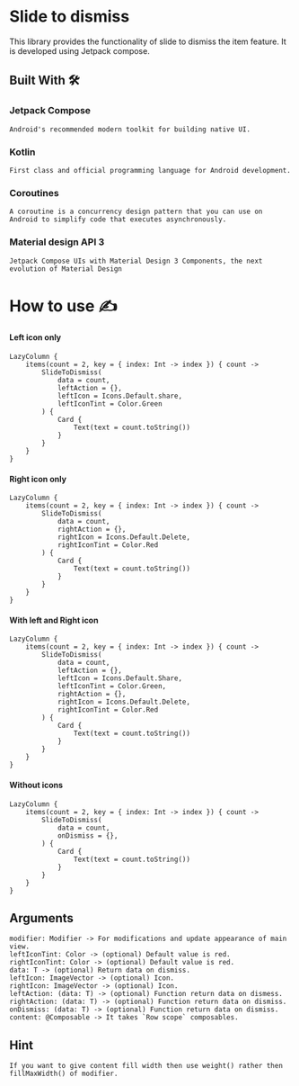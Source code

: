 # Slide to dismiss

This library provides the functionality of slide to dismiss the item feature. It is developed using Jetpack compose.

## Built With 🛠

### Jetpack Compose
    Android's recommended modern toolkit for building native UI.
### Kotlin
    First class and official programming language for Android development.
### Coroutines
    A coroutine is a concurrency design pattern that you can use on Android to simplify code that executes asynchronously.
### Material design API 3
    Jetpack Compose UIs with Material Design 3 Components, the next evolution of Material Design

# How to use :writing_hand:
#### Left icon only
```
LazyColumn {
    items(count = 2, key = { index: Int -> index }) { count ->
        SlideToDismiss(
            data = count,
            leftAction = {},
            leftIcon = Icons.Default.share,
            leftIconTint = Color.Green
        ) {
            Card {
                Text(text = count.toString())
            }
        }
    }
}
```
#### Right icon only
```
LazyColumn {
    items(count = 2, key = { index: Int -> index }) { count ->
        SlideToDismiss(
            data = count,
            rightAction = {},
            rightIcon = Icons.Default.Delete,
            rightIconTint = Color.Red
        ) {
            Card {
                Text(text = count.toString())
            }
        }
    }
}
```
#### With left and Right icon
```
LazyColumn {
    items(count = 2, key = { index: Int -> index }) { count ->
        SlideToDismiss(
            data = count,
            leftAction = {},
            leftIcon = Icons.Default.Share,
            leftIconTint = Color.Green,
            rightAction = {},
            rightIcon = Icons.Default.Delete,
            rightIconTint = Color.Red
        ) {
            Card {
                Text(text = count.toString())
            }
        }
    }
}
```
#### Without icons
```
LazyColumn {
    items(count = 2, key = { index: Int -> index }) { count ->
        SlideToDismiss(
            data = count,
            onDismiss = {},
        ) {
            Card {
                Text(text = count.toString())
            }
        }
    }
}
```

## Arguments
```
modifier: Modifier -> For modifications and update appearance of main view.
leftIconTint: Color -> (optional) Default value is red.
rightIconTint: Color -> (optional) Default value is red.
data: T -> (optional) Return data on dismiss.
leftIcon: ImageVector -> (optional) Icon.
rightIcon: ImageVector -> (optional) Icon.
leftAction: (data: T) -> (optional) Function return data on dismess.
rightAction: (data: T) -> (optional) Function return data on dismiss.
onDismiss: (data: T) -> (optional) Function return data on dismiss.
content: @Composable -> It takes `Row scope` composables.
```

## Hint
    If you want to give content fill width then use weight() rather then fillMaxWidth() of modifier.